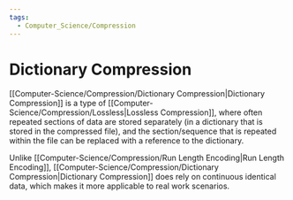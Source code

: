 ```yaml
---
tags:
  - Computer_Science/Compression
---
```

# Dictionary Compression
[[Computer-Science/Compression/Dictionary Compression|Dictionary Compression]] is a type of [[Computer-Science/Compression/Lossless|Lossless Compression]], where often repeated sections of data are stored separately (in a dictionary that is stored in the compressed file), and the section/sequence that is repeated within the file can be replaced with a reference to the dictionary.

Unlike [[Computer-Science/Compression/Run Length Encoding|Run Length Encoding]], [[Computer-Science/Compression/Dictionary Compression|Dictionary Compression]] does rely on continuous identical data, which makes it more applicable to real work scenarios.
